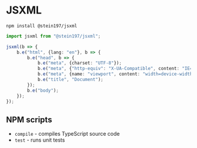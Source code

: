 # JSXML

```
npm install @stein197/jsxml
```

```ts
import jsxml from "@stein197/jsxml";

jsxml(b => {
	b.e("html", {lang: "en"}, b => {
		b.e("head", b => {
			b.e("meta", {charset: "UTF-8"});
			b.e("meta", {"http-equiv": "X-UA-Compatible", content: "IE=edge"});
			b.e("meta", {name: "viewport", content: "width=device-width, initial-scale=1.0"});
			b.e("title", "Document");
		});
		b.e("body");
	});
});
```

## NPM scripts
- `compile` - compiles TypeScript source code
- `test` - runs unit tests
